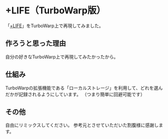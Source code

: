 # +LIFE（TurboWarp版）
「[+LIFE](http://kappuku.jp/life/)」をTurboWarp上で再現してみました。

## 作ろうと思った理由
自分の好きなTurboWarp上で再現してみたかったから。

## 仕組み
TurboWarpの拡張機能である「ローカルストレージ」を利用して、どれを選んだかが記録されるようにしています。
（つまり簡単に回避可能です）

## その他
自由にリミックスしてください。
参考元とさせていただいた割腹様に感謝します。
